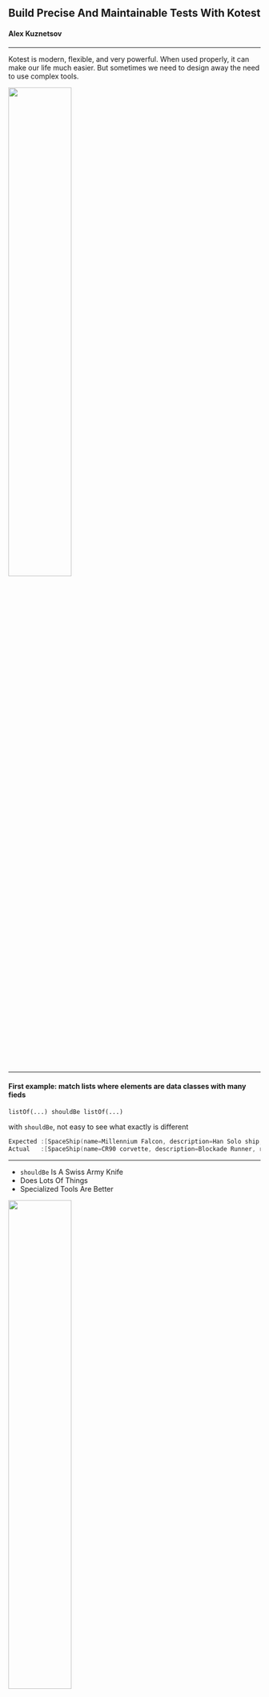## Build Precise And Maintainable Tests With Kotest

#### Alex Kuznetsov

---

Kotest is modern, flexible, and very powerful. When used properly, it can make our life much easier. But sometimes we need to design away the need to use complex tools.

<img src="many-tools.png" height="50%" width="50%"/>

---

#### First example: match lists where elements are data classes with many fieds

```
listOf(...) shouldBe listOf(...)
```
with `shouldBe`, not easy to see what exactly is different

```kotlin
Expected :[SpaceShip(name=Millennium Falcon, description=Han Solo ship, range=10, capacity=10, serialNumber=123456), SpaceShip(name=Ghost, description=seen in Rogue One, range=10, capacity=10, serialNumber=Unknown), SpaceShip(name=CR90 corvette, description=Blockade Runner, range=10, capacity=10, serialNumber=123456), SpaceShip(name=CR90 corvette, description=Blockade Runner, range=10, capacity=10, serialNumber=123356)]
Actual   :[SpaceShip(name=CR90 corvette, description=Blockade Runner, range=10, capacity=10, serialNumber=123457), SpaceShip(name=Millennium Falcon, description=Han Solo ship, range=10, capacity=10, serialNumber=123456), SpaceShip(name=Ghost, description=seen in Rogue One, range=10, capacity=10, serialNumber=Unknown), SpaceShip(name=CR90 corvette, description=Blockade Runner, range=10, capacity=10, serialNumber=123456), SpaceShip(name=CR90 corvette, description=Blockade Runner, range=10, capacity=10, serialNumber=123457)]
```

---

* `shouldBe` Is A Swiss Army Knife
* Does Lots Of Things
* Specialized Tools Are Better

<img src="swiss-army-knife.png" height="50%" width="50%"/>

---

### Matching lists a common problem
#### Let's improve it

I am not a visionary. I'm an engineer. I'm happy with the people who are wandering around looking at the stars but I am looking at the ground and I want to fix the pothole before I fall in.

Linus Torvalds

---

## We've built a better Matcher

<img src="match-ordered-lists0.png" />

---

## Match Two Slices

<img src="match-two-slices.png" />

---

##### Lessons learned:

* Kotest is designed and built by a committee
* But it's a committee of us practitioners 
* 377 contributors, 4.5K stars on GitHub
* If you have a problem, maybe kotest already has a solution

---

Let's return to matching collections - kotest has much more to offer.

---

Example of specific assertion: when order does not matter

<img src="match-lists-ignoring-order.png">

---

If kotest cannot find a match, it will search for similar elements

<img src="match-unordered-collections.png"  height="75%" width="75%"/>

---

How to match ordered collections if order is not completely predictable

<img src="nonDeterministicOrder.png" />

---

How to be not too specific when we match numbers

---

`BigDecimal` and scale - be specific enough, but not too much

test end result, not how it was computed

<img src="BigDecimalScale.png" />

---

Double Numbers Are Not Precise - be specific enough, but not too much

<img src="doubleNotPrecise.png" />

Similar matchers for temporal types

---

Let's apply this knowledge - refactor a test to be more specific and less fragile

---

## Matching JSON - Naive Test

Fragile: order of keys in JSON is not guaranteed

```kotlin
toPayload(myInstance) shouldBe 
        """{"destination":"01234","send_to":"Jane Doe"}"""
```

---

the order of fields in JSON should not matter
<br/>
but this test fails:

```kotlin
"""{"destination":"01234","send_to":"Jane Doe"}""" shouldBe 
        """{"send_to":"Jane Doe","destination":"01234"}"""
```

---

## `shouldEqualJson` is Specialized, More Robust

```kotlin
"""{
    "destination":"01234",
    "send_to":"Jane Doe"
    }
    """ shouldEqualJson 
        """{"send_to":"Jane Doe","destination":"01234"}"""
```

---


## `shouldEqualJson` is Specialized, More Robust, but

if we add a new field to the object being serialized, the test will fail:

```kotlin

toPayload(
    MyPackage("01234", "Jane Doe", weight=2.34)
) shouldEqualJson 
        """{"send_to":"Jane Doe","destination":"01234"}"""
```

---

## why do we even need this test? what exactly are we verifying?

We use a very common library to serialize objects to JSON. 
<br/>
<br/>
We should not be testing that library.

---

## The need to unit test json 
Passing Around Zip Codes

```kotlin
data class ZipCode(
    val zip: String
) {
    public constructor(...) {
        //custom initialization logic
    }
    init {
        //validation
    }
}
// val destination: ZipCode should serialize to JSON 
// as "destination":"01234"
// not as "destination":{"zip":"1234"}
```

---

- We are testing if our custom serializer is properly plugged in
- use the right tool - `shouldContainJsonKeyValue`

```kotlin
val package = MyPackage(
    destination = ZipCode(1234), 
    sendTo = "Jane Doe",
    weight = 2.34,
)
val actual = createPayload(package)
        
actual.shouldContainJsonKeyValue("destination", "01234") 
```
---

## Test One Specific Thing, Not The Whole Context

* tests will be precise and maintainable.
* but is can be more effort to write them.
* so it might or might not be worth it.
* not a blanket recommendation

---

Invest more effort in making tests more readable? 
<br/>
Or leave them as is.

<img src="wall-with-tools.png" >
---

How to be more precise when matching data classes:

* Ignore timestamps, identities, UUIDs, etc.
* need detailed description of what exactly is different

---

How To Match Data Classes

<img src="compareByFields.png" height="40%" width="40%"/>

---

How To Match Only Some Fields

<img src="excludeFields.png"  height="70%" width="70%"/>

---

 `assertSoftly`
<br/>
<br/>

```kotlin
assertSoftly {
    actual.color shouldBe "red"
    actual.taste shouldBe "sweet"
}
```

---

Let's talk more about tests that are easy to maintain.
<br/>
<br/>
When a change to code causes too many changes to tests, this may be a code smell.
<br/>
<br/>
We might need to refactor the code.

---

Tests can be fragile because tight coupling in code being tested

<img src="canContain-works.png"  height="75%" width="75%"/>

---

Add an irrelevant field, need to update test

<img src="must-add-field.png"  height="75%" width="75%"/>

---

Use exemplar instance and `copy`

<img src="use-exemplar-instance.png"  height="75%" width="75%"/>

---

`canContain` should depend only on dimensions of the box and the element

<img src="pan-in-box.png"  height="50%" width="50%"/>

---

so let's refactor our code

<img src="simpler-with-interface.png"  height="75%" width="75%"/>

---

When writing self-explanatory tests helps to figure out what exactly failed.

---

Let's test upserting some data into a table


| name | before upsert | after upsert |
|------|---------------|----------------|
| apple| green         | green         |
| banana| yellow        | green         |
| cherry| -             | red           |

---

validate everything, not self-documenting

```kotlin
// insert test data:
// Fruit("apple", "green"),
// Fruit("banana", "yellow"),

dao.upsert(listOf(
    Fruit("banana", "green"),
    Fruit("cherry", "red"),
))

dao.getAll() shouldContainExactlyInAnyOrder listOf(
    Fruit("banana", "green"),
    Fruit("cherry", "red"),
    Fruit("apple", "green"),
)
```
It might be good enough already, but if not...

---

If, and only if, we need four more readable tests

```kotlin
val actual = dao.getAll()

"should have rowToKeepAsIs" {
    actual shouldContain(rowToKeepAsIs)
}
"should have rowToUpdate" {
    actual shouldContain(rowToUpdate)
}
"should have rowToInsert" {
    actual shouldContain(rowToInsert)
}
"should not contain any other rows" {
    actual shouldContainExactlyInAnyOrder listOf(
        rowToKeepAsIs, rowToUpdate, rowToInsert
    )
}
```

---

#### Flaky tests because race conditions

- If something is 
  - shared
  - mutable
- then we can have race conditions  

Solutions?

* either do not mutate
* or do not share, run consecutively

---

Sometimes we must run consecutively, such as testing against Postgres.

```kotlin
@DoNotParallelize
class TestUsingItemsTable: StringSpec() {
    // setup/teardown test data in Items table
    // Test CRUD against Items table
}

@DoNotParallelize
class AnotherTestUsingItemsTable: StringSpec() {
    // setup/teardown test data in Orders and Items tables
    // test some joins of both tables
}
```

---

Mocking static methods can cause race conditions or break other tests, such as:

```kotlin
mockkStatic(LocalDateTime::class)
val localTime = LocalDateTime.of(2022, 4, 27, 12, 34, 56)
every { LocalDateTime.now(any<Clock>()) } returns localTime
```

while code on another thread is using 
```kotlin
LocalDateTime.now()
```

---

When we mock a static function, we may mutate a shared resource. And when we run tests in parallel, we share that mutable resource.
<br/>
We can use `@DoNotParallelize` as before.
<br/>
Or we can design away the need to mutate.

---

#### Do not mutate shared resource

Even though Kotest has tools to deal with this problem, we should consider designing it away:
```kotlin
class WallClockWrapper(
    fun now() = LocalDateTime.now()
)
```
This is a regular class, which we can inject into services, pass into functions, and easily mock. And we don't need to share that mock.

---


Thank you!
<br/>
<br/>
Questions?